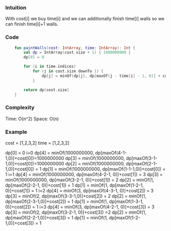 ### Intuition

With cost[i] we buy time[i] and we can additionally finish time[i] walls
so we can finish time[i]+1 walls.


### Code
```kotlin
    fun paintWalls(cost: IntArray, time: IntArray): Int {
        val dp = IntArray(cost.size + 1) { 1000000000 }
        dp[0] = 0

        for (i in time.indices)
            for (j in cost.size downTo 1) {
                dp[j] = minOf(dp[j], dp[maxOf(j - time[i] - 1, 0)] + cost[i])
            }

        return dp[cost.size]
    }
```


### Complexity
Time: O(n^2)
Space: O(n)

### Example
cost = [1,2,3,2] time = [1,2,3,2]

dp[0] = 0
i=0
dp[4] = minOf(1000000000, dp[maxOf(4-1-1,0)]+cost[0])=1000000000
dp[3] = minOf(1000000000, dp[maxOf(3-1-1,0)]+cost[0])=1000000000
dp[2] = minOf(1000000000, dp[maxOf(2-1-1,0)]+cost[0]) = 1
dp[1] = minOf(1000000000, dp[maxOf(1-1-1,0)]+cost[0]) = 1
i=1
dp[4] = minOf(1000000000, dp[maxOf(4-2-1, 0)]+cost[1]) = 3
dp[3] = minOf(1000000000, dp[maxOf(3-2-1, 0)]+cost[1]) = 2
dp[2] = minOf(1, dp[maxOf(2-2-1, 0)]+cost[1]) = 1
dp[1] = minOf(1, dp[maxOf(1-2-1, 0)]+cost[1]) = 1
i=2
dp[4] = minOf(3, dp[maxOf(4-3-1, 0)]+cost[2]) = 3
dp[3] = minOf(2, dp[maxOf(3-3-1,0)]+cost[2]) = 2
dp[2] = minOf(1, dp[maxOf(2-3-1,0)]+cost[2]) = 1
dp[1] = minOf(1, dp[maxOf(1-3-1, 0)]+cost[2]) = 1
i=3
dp[4] = minOf(3, dp[maxOf(4-2-1, 0)]+cost[3]) = 3
dp[3] = minOf(2, dp[maxOf(3-2-1, 0)]+cost[3]) =2
dp[2] = minOf(1, dp[maxOf(2-2-1,0)]+cost[3]) = 1
dp[1] = minOf(1, dp[maxOf(1-2-1,0)]+cost[3]) = 1


